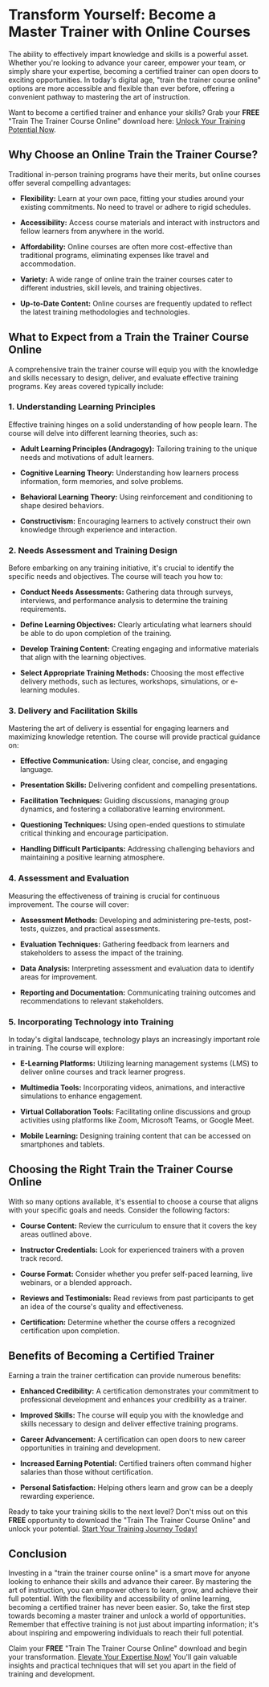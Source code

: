 # Transform Yourself: Become a Master Trainer with Online Courses

The ability to effectively impart knowledge and skills is a powerful asset. Whether you're looking to advance your career, empower your team, or simply share your expertise, becoming a certified trainer can open doors to exciting opportunities. In today's digital age, "train the trainer course online" options are more accessible and flexible than ever before, offering a convenient pathway to mastering the art of instruction.

Want to become a certified trainer and enhance your skills? Grab your **FREE** "Train The Trainer Course Online" download here: [Unlock Your Training Potential Now](https://udemywork.com/train-the-trainer-course-online).

## Why Choose an Online Train the Trainer Course?

Traditional in-person training programs have their merits, but online courses offer several compelling advantages:

*   **Flexibility:** Learn at your own pace, fitting your studies around your existing commitments. No need to travel or adhere to rigid schedules.

*   **Accessibility:** Access course materials and interact with instructors and fellow learners from anywhere in the world.

*   **Affordability:** Online courses are often more cost-effective than traditional programs, eliminating expenses like travel and accommodation.

*   **Variety:** A wide range of online train the trainer courses cater to different industries, skill levels, and training objectives.

*   **Up-to-Date Content:** Online courses are frequently updated to reflect the latest training methodologies and technologies.

## What to Expect from a Train the Trainer Course Online

A comprehensive train the trainer course will equip you with the knowledge and skills necessary to design, deliver, and evaluate effective training programs. Key areas covered typically include:

### 1. Understanding Learning Principles

Effective training hinges on a solid understanding of how people learn. The course will delve into different learning theories, such as:

*   **Adult Learning Principles (Andragogy):** Tailoring training to the unique needs and motivations of adult learners.

*   **Cognitive Learning Theory:** Understanding how learners process information, form memories, and solve problems.

*   **Behavioral Learning Theory:** Using reinforcement and conditioning to shape desired behaviors.

*   **Constructivism:** Encouraging learners to actively construct their own knowledge through experience and interaction.

### 2. Needs Assessment and Training Design

Before embarking on any training initiative, it's crucial to identify the specific needs and objectives. The course will teach you how to:

*   **Conduct Needs Assessments:** Gathering data through surveys, interviews, and performance analysis to determine the training requirements.

*   **Define Learning Objectives:** Clearly articulating what learners should be able to do upon completion of the training.

*   **Develop Training Content:** Creating engaging and informative materials that align with the learning objectives.

*   **Select Appropriate Training Methods:** Choosing the most effective delivery methods, such as lectures, workshops, simulations, or e-learning modules.

### 3. Delivery and Facilitation Skills

Mastering the art of delivery is essential for engaging learners and maximizing knowledge retention. The course will provide practical guidance on:

*   **Effective Communication:** Using clear, concise, and engaging language.

*   **Presentation Skills:** Delivering confident and compelling presentations.

*   **Facilitation Techniques:** Guiding discussions, managing group dynamics, and fostering a collaborative learning environment.

*   **Questioning Techniques:** Using open-ended questions to stimulate critical thinking and encourage participation.

*   **Handling Difficult Participants:** Addressing challenging behaviors and maintaining a positive learning atmosphere.

### 4. Assessment and Evaluation

Measuring the effectiveness of training is crucial for continuous improvement. The course will cover:

*   **Assessment Methods:** Developing and administering pre-tests, post-tests, quizzes, and practical assessments.

*   **Evaluation Techniques:** Gathering feedback from learners and stakeholders to assess the impact of the training.

*   **Data Analysis:** Interpreting assessment and evaluation data to identify areas for improvement.

*   **Reporting and Documentation:** Communicating training outcomes and recommendations to relevant stakeholders.

### 5. Incorporating Technology into Training

In today's digital landscape, technology plays an increasingly important role in training. The course will explore:

*   **E-Learning Platforms:** Utilizing learning management systems (LMS) to deliver online courses and track learner progress.

*   **Multimedia Tools:** Incorporating videos, animations, and interactive simulations to enhance engagement.

*   **Virtual Collaboration Tools:** Facilitating online discussions and group activities using platforms like Zoom, Microsoft Teams, or Google Meet.

*   **Mobile Learning:** Designing training content that can be accessed on smartphones and tablets.

## Choosing the Right Train the Trainer Course Online

With so many options available, it's essential to choose a course that aligns with your specific goals and needs. Consider the following factors:

*   **Course Content:** Review the curriculum to ensure that it covers the key areas outlined above.

*   **Instructor Credentials:** Look for experienced trainers with a proven track record.

*   **Course Format:** Consider whether you prefer self-paced learning, live webinars, or a blended approach.

*   **Reviews and Testimonials:** Read reviews from past participants to get an idea of the course's quality and effectiveness.

*   **Certification:** Determine whether the course offers a recognized certification upon completion.

## Benefits of Becoming a Certified Trainer

Earning a train the trainer certification can provide numerous benefits:

*   **Enhanced Credibility:** A certification demonstrates your commitment to professional development and enhances your credibility as a trainer.

*   **Improved Skills:** The course will equip you with the knowledge and skills necessary to design and deliver effective training programs.

*   **Career Advancement:** A certification can open doors to new career opportunities in training and development.

*   **Increased Earning Potential:** Certified trainers often command higher salaries than those without certification.

*   **Personal Satisfaction:** Helping others learn and grow can be a deeply rewarding experience.

Ready to take your training skills to the next level? Don't miss out on this **FREE** opportunity to download the "Train The Trainer Course Online" and unlock your potential. [Start Your Training Journey Today!](https://udemywork.com/train-the-trainer-course-online)

## Conclusion

Investing in a "train the trainer course online" is a smart move for anyone looking to enhance their skills and advance their career. By mastering the art of instruction, you can empower others to learn, grow, and achieve their full potential. With the flexibility and accessibility of online learning, becoming a certified trainer has never been easier. So, take the first step towards becoming a master trainer and unlock a world of opportunities. Remember that effective training is not just about imparting information; it's about inspiring and empowering individuals to reach their full potential.

Claim your **FREE** "Train The Trainer Course Online" download and begin your transformation. [Elevate Your Expertise Now!](https://udemywork.com/train-the-trainer-course-online) You'll gain valuable insights and practical techniques that will set you apart in the field of training and development.
